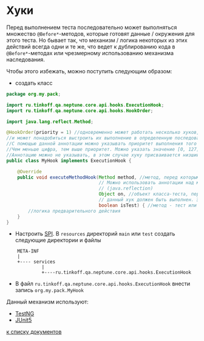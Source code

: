 # Хуки

Перед выполнением теста последовательно может выполняться множество `@Before*`-методов, которые готовят данные / 
окружения для этого теста. Но бывает так, что механизм / логика некоторых из этих действий всегда одни и те же, что ведет к
дублированию кода в `@Before*`-методах или чрезмерному использованию механизма наследования.

Чтобы этого избежать, можно поступить следующим образом:

- создать класс

```java
package org.my.pack;

import ru.tinkoff.qa.neptune.core.api.hooks.ExecutionHook;
import ru.tinkoff.qa.neptune.core.api.hooks.HookOrder;

import java.lang.reflect.Method;

@HookOrder(priority = 1) //одновременно может работать несколько хуков,
//и может понадобиться выстроить их выполнение в определенную последовательность.
//С помощью данной аннотации можно указывать приоритет выполнения того или иного хука.
//Чем меньше цифра, тем выше приоритет. Можно указать значение [0, 127].
//Аннотацию можно не указывать, в этом случае хуку присваивается низший приоритет (127).
public class MyHook implements ExecutionHook {

    @Override
    public void executeMethodHook(Method method, //метод, перед которым данный хук должен быть выполнен.
                                  // Можно использовать аннотации над методом или другую метаинформацию
                                  // (java.reflection)
                                  Object on, //объект класса-теста, перед методом которого
                                  // данный хук должен быть выполнен. Эта информация может быть полезна.
                                  boolean isTest) { //метод - тест или нет.
        //логика предварительного действия
    }
}
```

- Настроить [SPI](https://docs.oracle.com/javase/tutorial/ext/basics/spi.html). В `resources` директорий `main` или `test`
  создать следующие директории и файлы

```
    META-INF
    |
    +---- services
             |
             +----ru.tinkoff.qa.neptune.core.api.hooks.ExecutionHook
```

- В файл `ru.tinkoff.qa.neptune.core.api.hooks.ExecutionHook` внести запись
  `org.my.pack.MyHook`

Данный механизм используют:
- [TestNG](./../../../testng.integration/doc/rus/README.MD)
- [JUnit5](./../../../jupiter.integration/doc/rus/README.MD)

[к списку документов](README.MD#Оглавление)